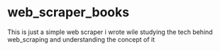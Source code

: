 # web_scraper_books
This is just a simple web scraper i wrote wile studying the tech behind web_scraping and understanding the concept of it
